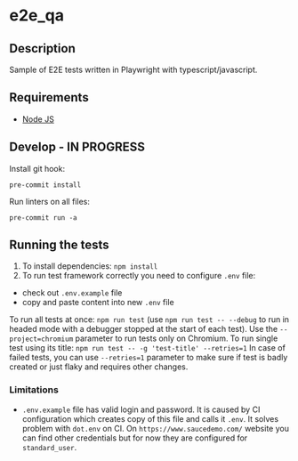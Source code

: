 # e2e_qa

## Description

Sample of E2E tests written in Playwright with typescript/javascript.

## Requirements

* [Node JS](https://nodejs.org/en/)

## Develop - IN PROGRESS

Install git hook:

    pre-commit install

Run linters on all files:

    pre-commit run -a

## Running the tests

1. To install dependencies: `npm install`
2. To run test framework correctly you need to configure `.env` file:

* check out `.env.example` file
* copy and paste content into new `.env` file

To run all tests at once:
 `npm run test` (use `npm run test -- --debug` to run in headed mode with a debugger stopped at the start of each test). Use the `--project=chromium` parameter to run tests only on Chromium.
   To run single test using its title:
 `npm run test -- -g 'test-title' --retries=1`
   In case of failed tests, you can use `--retries=1` parameter to make sure if test is badly created or just flaky and requires other changes.

### Limitations

* `.env.example` file has valid login and password. It is caused by CI configuration which creates copy of this file and calls it `.env`. It solves problem with `dot.env` on CI. On `https://www.saucedemo.com/` website you can find other credentials but for now they are configured for `standard_user`.
